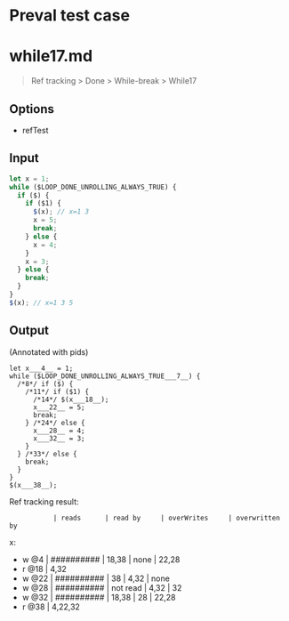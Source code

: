 # Preval test case

# while17.md

> Ref tracking > Done > While-break > While17
>
>

## Options

- refTest

## Input

`````js filename=intro
let x = 1;
while ($LOOP_DONE_UNROLLING_ALWAYS_TRUE) {
  if ($) {
    if ($1) {
      $(x); // x=1 3
      x = 5;
      break;
    } else {
      x = 4;
    }
    x = 3;
  } else {
    break;
  }
}
$(x); // x=1 3 5
`````

## Output

(Annotated with pids)

`````filename=intro
let x___4__ = 1;
while ($LOOP_DONE_UNROLLING_ALWAYS_TRUE___7__) {
  /*8*/ if ($) {
    /*11*/ if ($1) {
      /*14*/ $(x___18__);
      x___22__ = 5;
      break;
    } /*24*/ else {
      x___28__ = 4;
      x___32__ = 3;
    }
  } /*33*/ else {
    break;
  }
}
$(x___38__);
`````

Ref tracking result:

               | reads      | read by     | overWrites     | overwritten by
x:
  - w @4       | ########## | 18,38       | none           | 22,28
  - r @18      | 4,32
  - w @22      | ########## | 38          | 4,32           | none
  - w @28      | ########## | not read    | 4,32           | 32
  - w @32      | ########## | 18,38       | 28             | 22,28
  - r @38      | 4,22,32

